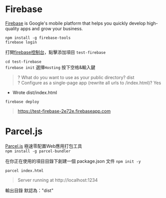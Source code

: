 # Firebase

[Firebase](https://firebase.google.com/) is Google's mobile platform that helps you quickly develop high-quality apps and grow your business.  

`npm install -g firebase-tools`  
`firebase login`  

打開[firebase控制台](https://console.firebase.google.com/u/0/)，點擊添加項目 `test-firebase`  

`cd test-firebase`  
`firebase init`  選擇`Hosting` 按下空格&輸入鍵

> ? What do you want to use as your public directory? dist  
? Configure as a single-page app (rewrite all urls to /index.html)? Yes  
+  Wrote dist/index.html  

`firebase deploy`  
> https://test-firebase-2e72e.firebaseapp.com

# Parcel.js

[Parcel.js](https://parceljs.org/) 極速零配置Web應用打包工具  
`npm install -g parcel-bundler`  

在你正在使用的項目目錄下創建一個 package.json 文件
`npm init -y`  

`parcel index.html`  
> Server running at http://localhost:1234

輸出目錄 默認為："dist"  